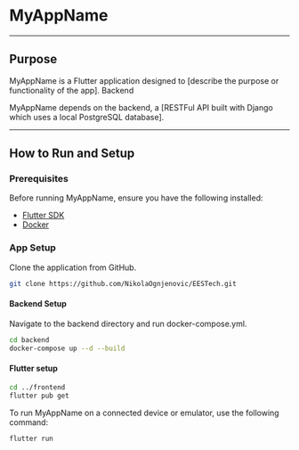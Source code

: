 # MyAppName

<hr>

## Purpose

MyAppName is a Flutter application designed to [describe the purpose or functionality of the app].
Backend

MyAppName depends on the backend, a [RESTFul API built with Django which uses a local PostgreSQL database].

<hr>

## How to Run and Setup
### Prerequisites
Before running MyAppName, ensure you have the following installed:
* [Flutter SDK](https://flutter-ko.dev/get-started/install)
* [Docker](https://docs.docker.com/compose/install/)

### App Setup
Clone the application from GitHub.
```bash
git clone https://github.com/NikolaOgnjenovic/EESTech.git
```

#### Backend Setup
Navigate to the backend directory and run docker-compose.yml.
```bash
cd backend
docker-compose up --d --build
```

#### Flutter setup
```bash
cd ../frontend
flutter pub get
```
To run MyAppName on a connected device or emulator, use the following command:
```bash
flutter run
```
